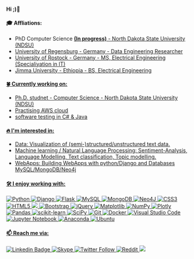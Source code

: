 #### Hi ;)👋

#### :mortar_board: Affliations:

- PhD Computer Science <b><u>(In progress)<u></b> - North Dakota State University (NDSU) 
- University of Regensburg - Germany - Data Engineering Researcher  
- University of Rostock - Germany - MS, Electrical Engineering (Specialiyation in IT)
- Jimma University - Ethiopia - BS, Electrical Engineering 


#### :four_leaf_clover: Currently working on: 

- Ph.D. studnet - Computer Science - North Dakota State University (NDSU)
- Practising AWS cloud 
- software testing in C# & Java


#### 🔥 I'm interested in:

- Data: Visualization of (semi-)structured/unstructured text data.  
- Machine learning / Natural Language Processing: Sentiment-Analysis, Language Modelling, Text classification, Topic modelling.
- WebApps: Building WebApps with python/Django and Databases MySQL/MongoDB/Neo4j

#### :hammer_and_wrench: I enjoy working with:
 
[![Python](https://img.shields.io/badge/python-3670A0?style=plastic&logo=python&logoColor=ffdd54&link=https://www.python.org/)](https://www.python.org/)
[![Django](https://img.shields.io/badge/django-%23092E20.svg?style=plastic&logo=django&logoColor=white&link=https://www.djangoproject.com/)](https://www.djangoproject.com/)
[![Flask](https://img.shields.io/badge/flask-%23000.svg?style=plastic&logo=flask&logoColor=whitelinkhttps://www.djangoproject.com/)](https://www.djangoproject.com/)
[![MySQL](https://img.shields.io/badge/mysql-%2300f.svg?style=plastic&logo=mysql&logoColor=white&link=https://www.mysql.com/)](https://www.mysql.com/)
[![MongoDB](https://img.shields.io/badge/MongoDB-%234ea94b.svg?style=plastic&logo=mongodb&logoColor=white&link=https://www.mongodb.com/)](https://www.mongodb.com/)
[![Neo4J](https://img.shields.io/badge/Neo4j-008CC1?style=plastic&logo=neo4j&logoColor=white&link=https://neo4j.com/)](https://neo4j.com/)
[![CSS3](https://img.shields.io/badge/css3-%231572B6.svg?style=plastic&logo=css3&logoColor=white&link=https://en.wikipedia.org/wiki/CSS)](https://en.wikipedia.org/wiki/CSS)
[![HTML5](https://img.shields.io/badge/html5-%23E34F26.svg?style=plastic&logo=html5&logoColor=white&link=https://en.wikipedia.org/wiki/HTML5)](https://en.wikipedia.org/wiki/HTML5)
[![](https://img.shields.io/badge/wix-000?style=plastic&logo=wix&logoColor=white&link=https://www.wix.com/)](https://www.wix.com/)
[![Bootstrap](https://img.shields.io/badge/bootstrap-%23563D7C.svg?style=plastic&logo=bootstrap&logoColor=white&link=https://getbootstrap.com/)](https://getbootstrap.com/)
[![jQuery](https://img.shields.io/badge/jquery-%230769AD.svg?style=plastic&logo=jquery&logoColor=white&link=https://jquery.com/)](https://jquery.com/)
[![Matplotlib](https://img.shields.io/badge/Matplotlib-%23ffffff.svg?style=plastic&logo=Matplotlib&logoColor=black&link=https://matplotlib.org/)](https://matplotlib.org/)
[![NumPy](https://img.shields.io/badge/numpy-%23013243.svg?style=plastic&logo=numpy&logoColor=white&link=https://numpy.org/)](https://numpy.org/)
[![Plotly](https://img.shields.io/badge/Plotly-%233F4F75.svg?style=plastic&logo=plotly&logoColor=white&link=https://plotly.com/)](https://plotly.com/)
[![Pandas](https://img.shields.io/badge/pandas-%23150458.svg?style=plastic&logo=pandas&logoColor=white&link=https://pandas.pydata.org/)](https://pandas.pydata.org/)
[![scikit-learn](https://img.shields.io/badge/scikit--learn-%23F7931E.svg?style=plastic&logo=scikit-learn&logoColor=white&link=https://scikit-learn.org/stable/)](https://scikit-learn.org/stable/)
[![SciPy](https://img.shields.io/badge/SciPy-%230C55A5.svg?style=plastic&logo=scipy&logoColor=%white&link=https://scipy.org/)](https://scipy.org/)
[![Git](https://img.shields.io/badge/git-%23F05033.svg?style=plastic&logo=git&logoColor=white&link=https://git-scm.com/)](https://git-scm.com/)
[![Docker](https://img.shields.io/badge/docker-%230db7ed.svg?style=plastic&logo=docker&logoColor=white&link=https://www.docker.com/)](https://www.docker.com/)
[![Visual Studio Code](https://img.shields.io/badge/Visual%20Studio%20Code-0078d7.svg?style=plastic&logo=visual-studio-code&logoColor=white&link=https://code.visualstudio.com/)](https://code.visualstudio.com/)
[![Jupyter Notebook](https://img.shields.io/badge/jupyter-%23FA0F00.svg?style=plastic&logo=jupyter&logoColor=white&link=https://jupyter.org/)](https://jupyter.org/)
[![Anaconda](https://img.shields.io/badge/Anaconda-%2344A833.svg?style=plastic&logo=anaconda&logoColor=white&linkhttps://www.anaconda.com/)](https://www.anaconda.com/)
[![Ubuntu](https://img.shields.io/badge/Ubuntu-E95420?style=plastic&logo=ubuntu&logoColor=white&link=https://ubuntu.com/)](https://ubuntu.com/)

<!--  

  comment out 
  
 #### Freelance
 
 ![Upwork](https://img.shields.io/badge/UpWork-6FDA44?style=for-the-badge&logo=Upwork&logoColor=white)

  ---> 



#### 📫 Reach me via:

[![Linkedin Badge](https://img.shields.io/badge/-LinkedIn-blue?style=plastic&logo=Linkedin&logoColor=white&link=https://www.linkedin.com/in/bekalu-tadesse-1902b3122/)](https://www.linkedin.com/in/bekalu-tadesse-1902b3122/)
[![Skype](https://img.shields.io/badge/Skype-00AFF0?style=plastic&logo=skype&logoColor=white&link=https://join.skype.com/invite/zQKAiW6yE9tP)](https://join.skype.com/invite/zQKAiW6yE9tP)
[![Twitter Follow](https://img.shields.io/badge/Twitter-1DA1F2?style=plastic&logo=twitter&logoColor=white&link=https://twitter.com/beck_tkh)](https://twitter.com/beck_tkh)
[![Reddit](https://img.shields.io/badge/Reddit-%23FF4500.svg?style=plastic&logo=Reddit&logoColor=white&link=https://www.reddit.com/user/blu1652)](https://www.reddit.com/user/blu1652)
[![](https://img.shields.io/static/v1?style=plastic&label=visit&message=myportfoliopage&color=green%link=https://sites.google.com/view/bekaluetadesse/about)](https://sites.google.com/view/bekaluetadesse/about)


<!-- [![LeetCode](https://img.shields.io/badge/LeetCode-000000?style=plastic&lo]go=LeetCode&logoColor=#d16c06&link=https://leetcode.com/Beck_TKH/)](https://leetcode.com/Beck_TKH/)
[![Stack Overflow](https://img.shields.io/badge/-Stackoverflow-FE7A16?style=plastic&logo=stack-overflow&logoColor=white&link=https://stackoverflow.com/users/14582502/bekalu-tadesse)](https://stackoverflow.com/users/14582502/bekalu-tadesse)
[![Kaggle](https://img.shields.io/badge/Kaggle-035a7d?style=plastic&logo=kaggle&logoColor=white&link=https://www.kaggle.com/bekaluetadesse)](https://www.kaggle.com/bekaluetadesse)  ---> 

 
<!--  #### :hand_over_mouth: Wanna buy me coffe  
- here-> [![Ko-Fi](https://img.shields.io/badge/Ko--fi-F16061?style=plastic&logo=ko-fi&logoColor=white&link=https://ko-fi.com/beck_tkh)](https://ko-fi.com/beck_tkh)   ---> 

